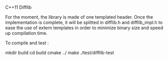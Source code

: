 C++11 Difflib

For the moment, the library is made of one templated header. Once the implementation is complete, it will be splitted in difflib.h and difflib\_impl.h to ease the use of extern templates in order to minimize binary size and speed up compilation time.

To compile and test :

mkdir build
cd build
cmake ../
make
./test/difflib-test


